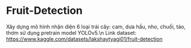 # Fruit-Detection
Xây dựng mô hình nhận diện 6 loại trái cây: cam, dưa hấu, nho, chuối, táo, thơm sử dụng pretrain model YOLOv5.\n
Link dataset: https://www.kaggle.com/datasets/lakshaytyagi01/fruit-detection
